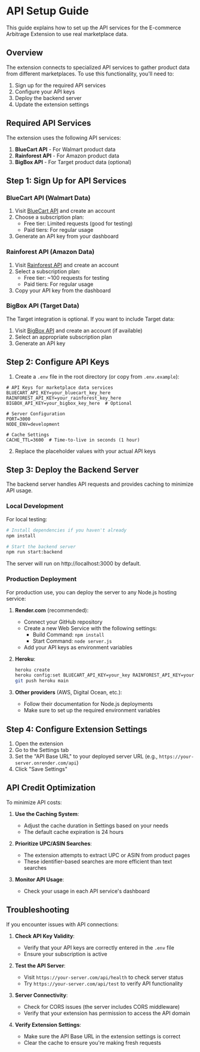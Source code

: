 # API Setup Guide

This guide explains how to set up the API services for the E-commerce Arbitrage Extension to use real marketplace data.

## Overview

The extension connects to specialized API services to gather product data from different marketplaces. To use this functionality, you'll need to:

1. Sign up for the required API services
2. Configure your API keys
3. Deploy the backend server
4. Update the extension settings

## Required API Services

The extension uses the following API services:

1. **BlueCart API** - For Walmart product data
2. **Rainforest API** - For Amazon product data
3. **BigBox API** - For Target product data (optional)

## Step 1: Sign Up for API Services

### BlueCart API (Walmart Data)

1. Visit [BlueCart API](https://bluecartapi.com) and create an account
2. Choose a subscription plan:
   - Free tier: Limited requests (good for testing)
   - Paid tiers: For regular usage
3. Generate an API key from your dashboard

### Rainforest API (Amazon Data)

1. Visit [Rainforest API](https://rainforestapi.com) and create an account
2. Select a subscription plan:
   - Free tier: ~100 requests for testing
   - Paid tiers: For regular usage
3. Copy your API key from the dashboard

### BigBox API (Target Data)

The Target integration is optional. If you want to include Target data:

1. Visit [BigBox API](https://bigboxapi.com) and create an account (if available)
2. Select an appropriate subscription plan
3. Generate an API key

## Step 2: Configure API Keys

1. Create a `.env` file in the root directory (or copy from `.env.example`):

```
# API Keys for marketplace data services
BLUECART_API_KEY=your_bluecart_key_here
RAINFOREST_API_KEY=your_rainforest_key_here
BIGBOX_API_KEY=your_bigbox_key_here  # Optional

# Server Configuration
PORT=3000
NODE_ENV=development

# Cache Settings
CACHE_TTL=3600  # Time-to-live in seconds (1 hour)
```

2. Replace the placeholder values with your actual API keys

## Step 3: Deploy the Backend Server

The backend server handles API requests and provides caching to minimize API usage.

### Local Development

For local testing:

```bash
# Install dependencies if you haven't already
npm install

# Start the backend server
npm run start:backend
```

The server will run on http://localhost:3000 by default.

### Production Deployment

For production use, you can deploy the server to any Node.js hosting service:

1. **Render.com** (recommended):
   - Connect your GitHub repository
   - Create a new Web Service with the following settings:
     - Build Command: `npm install`
     - Start Command: `node server.js`
   - Add your API keys as environment variables

2. **Heroku**:
   ```bash
   heroku create
   heroku config:set BLUECART_API_KEY=your_key RAINFOREST_API_KEY=your_key
   git push heroku main
   ```

3. **Other providers** (AWS, Digital Ocean, etc.):
   - Follow their documentation for Node.js deployments
   - Make sure to set up the required environment variables

## Step 4: Configure Extension Settings

1. Open the extension
2. Go to the Settings tab
3. Set the "API Base URL" to your deployed server URL (e.g., `https://your-server.onrender.com/api`)
4. Click "Save Settings"

## API Credit Optimization

To minimize API costs:

1. **Use the Caching System**:
   - Adjust the cache duration in Settings based on your needs
   - The default cache expiration is 24 hours

2. **Prioritize UPC/ASIN Searches**:
   - The extension attempts to extract UPC or ASIN from product pages
   - These identifier-based searches are more efficient than text searches

3. **Monitor API Usage**:
   - Check your usage in each API service's dashboard

## Troubleshooting

If you encounter issues with API connections:

1. **Check API Key Validity**:
   - Verify that your API keys are correctly entered in the `.env` file
   - Ensure your subscription is active

2. **Test the API Server**:
   - Visit `https://your-server.com/api/health` to check server status
   - Try `https://your-server.com/api/test` to verify API functionality

3. **Server Connectivity**:
   - Check for CORS issues (the server includes CORS middleware)
   - Verify that your extension has permission to access the API domain

4. **Verify Extension Settings**:
   - Make sure the API Base URL in the extension settings is correct
   - Clear the cache to ensure you're making fresh requests
